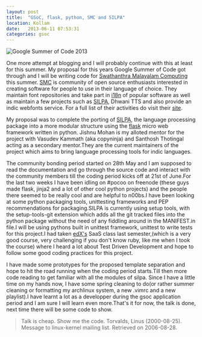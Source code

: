 ```yaml
---
layout: post
title:  "GSoC, flask, python, SMC and SILPA"
location: Kollam
date:   2013-06-11 07:53:31
categories: gsoc
---
```

![Google Summer of Code 2013][logo]

One more attempt at blogging and I will probably continue with this at least 
for this summer. My proposal for this years Google Summer of Code  got through
and I will be writing code for [Swathanthra Malayalam Computing][SMC] this
summer. [SMC][SMC] is community of open source enthusiasts interested in 
creating software for people to use in their language of choice. They maintain
font repositories and take part in [i18n][i18n] of popular software as well as 
maintain a few projects such as [SILPA][SILPA], Dhwani TTS and also provide an
indic webfonts service. For a full list of their activities do visit their 
[site][SMC].

My proposal was to complete the porting of [SILPA][SILPA], the language 
processing package into a more modular structure using the [flask][flask] micro
web framework written in python. Jishnu Mohan  is my alloted mentor for the
project with Vasudev Kammath (aka copyninja) and Santhosh Thotingal acting
as a secondary mentor.They are the current maintainers of the project which aims
to bring  language processing tools for indic languages.

The community bonding period started on 28th May
and I am supposed to read the documentation and go through the source code and interact
with the community members till the coding period kicks off at 21st of June.For
the last two weeks I have been idling on #pocoo on freenode (these guys made flask,
 jinja2 and a lot of other cool python projects) and the people there
seemed to be really cool and are helpful to n00bs.I have been looking at some 
python packaging tools, unittesting frameworks and PEP recommendations for 
packaging.SILPA is currently using setup tools, with the setup-tools-git
extension which adds all the git tracked files into the python package without 
the need of any fiddling around in the MANIFEST.in file.I will be using pythons
built in unittest framework, unittest to write tests for this project.I had taken
[edX's](http://edx.org) SaaS class last semester,(which is a very good course,
very challenging if you don't know ruby, like me when I took the course)
where I heard a lot about Test Driven Development and hope to
follow some good coding practices for this project.

I have made some prototypes for the proposed template separation and hope to hit
the road running when the coding period starts.Till then  more
code reading to get familiar  with all the modules of silpa. Since I have a little time 
on my hands now, I have some spring cleaning to do(or rather summer cleaning or formatting my
archlinux system, a new .vimrc and a new playlist).I have learnt a lot as a 
developper during the gsoc application period and I am sure I will learn even
more.That's it for now, the talk is done, next time there will be some code
to show.
>Talk is cheap. Show me the code.
>Torvalds, Linus (2000-08-25). Message to linux-kernel mailing list. Retrieved on 2006-08-28.


[SMC]: http://smc.org.in/
[SILPA]: http://silpa.org.in/
[SILPA-Flask]: https://flasksilpa-indic.rhcloud.com
[flask]: http://flask.pocoo.org/
[i18n]: https://en.wikipedia.org/wiki/Internationalization_and_localization
[logo]: /images/soc-logo-bw2.jpg
